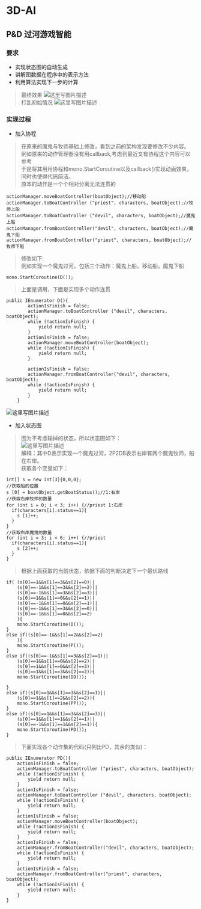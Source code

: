 # 3D-AI
## P&D 过河游戏智能
### 要求
*  实现状态图的自动生成
*  讲解图数据在程序中的表示方法
*  利用算法实现下一步的计算

> 最终效果
![这里写图片描述](http://imglf5.nosdn.127.net/img/Z281REhERnhNZlVWTno5bk96U3FxUmQ0YnlPb09vU3RKMUp2ZjNpOEhWNC9uY2twa1RIVGR3PT0.gif)  
> 打乱初始情况
![这里写图片描述](http://imglf6.nosdn.127.net/img/Z281REhERnhNZlVWTno5bk96U3FxWFRPVXY5eUlVbUNWa0ZTdnZSOTRQK09laVlwWWw1WmxnPT0.gif)  

###  实现过程
*  加入协程
> 在原来的魔鬼与牧师基础上修改，看到之前的架构发现要修改不少内容。  
> 例如原来的动作管理器没有用callback,考虑到最近又有协程这个内容可以参考  
> 于是将其用用协程和mono.StartCoroutine以及callback()实现动画效果，同时也使得代码简洁。  
> 原本的动作是一个个相对分离无法连贯的  
```
actionManager.moveBoatController(boatObject);//移动船
actionManager.toBoatController ("priest", characters, boatObject);//牧师上船
actionManager.toBoatController ("devil", characters, boatObject);//魔鬼上船
actionManager.fromBoatController("devil", characters, boatObject);//魔鬼下船
actionManager.fromBoatController("priest", characters, boatObject);//牧师下船
```
> 修改如下:  
> 例如实现一个魔鬼过河。包括三个动作：魔鬼上船，移动船，魔鬼下船  
```
mono.StartCoroutine(D());
```
> 上面是调用，下面是实现多个动作连贯  
```
public IEnumerator D(){
		actionIsFinish = false;
		actionManager.toBoatController ("devil", characters, boatObject);
		while (!actionIsFinish) {
			yield return null;
		}
		actionIsFinish = false;
		actionManager.moveBoatController(boatObject);
		while (!actionIsFinish) {
			yield return null;
		}

		actionIsFinish = false;
		actionManager.fromBoatController("devil", characters, boatObject);
		while (!actionIsFinish) {
			yield return null;
		}
	}
```
![这里写图片描述](http://imglf6.nosdn.127.net/img/Z281REhERnhNZldXM05IVmgzUWNVMnp2L09sTERIUjNTUEQvbTFQTE1wNUJZUkJDTHpDLzJnPT0.gif)  


*  加入状态图
> 因为不考虑输掉的状态，所以状态图如下：  
![这里写图片描述](http://imglf3.nosdn.127.net/img/Z281REhERnhNZldXM05IVmgzUWNVMUw1cCs2MlduMWUzcTBvQklPeU14RkFBM3d2enAwNHdnPT0.png?imageView&thumbnail=500x0&quality=96&stripmeta=0)  
> 解释：其中D表示实现一个魔鬼过河，2P2DB表示右岸有两个魔鬼牧师，船在右岸。  
> 获取各个变量如下：  
```
int[] s = new int[3]{0,0,0};
//获取船的位置
s [0] = boatObject.getBoatStatus();//1:右岸
//获取右岸牧师的数量
for (int i = 0; i < 3; i++) {//priest 1:右岸
  if(characters[i].status==1){
    s [1]++;
  }
}
//获取右岸魔鬼的数量
for (int i = 3; i < 6; i++) {//priest
  if(characters[i].status==1){
    s [2]++;
  }
}
```
> 根据上面获取的当前状态，依据下面的判断决定下一个最优路线  
```
if( (s[0]==1&&s[1]==3&&s[2]==0)||
	(s[0]==-1&&s[1]==3&&s[2]==2)||
	(s[0]==-1&&s[1]==3&&s[2]==3)||
	(s[0]==1&&s[1]==0&&s[2]==1)||
	(s[0]==-1&&s[1]==0&&s[2]==1)||
	(s[0]==-1&&s[1]==3&&s[2]==0)||
	(s[0]==-1&&s[1]==0&&s[2]==2)
	){
	mono.StartCoroutine(D());
}
else if((s[0]==-1&&s[1]==2&&s[2]==2)
	){
	mono.StartCoroutine(P());
}
else if((s[0]==-1&&s[1]==3&&s[2]==1)||
	(s[0]==1&&s[1]==0&&s[2]==2)||
	(s[0]==1&&s[1]==0&&s[2]==3)||
	(s[0]==1&&s[1]==3&&s[2]==2)){
	mono.StartCoroutine(DD());

}
else if((s[0]==1&&s[1]==3&&s[2]==1)||
	(s[0]==1&&s[1]==2&&s[2]==2)){
	mono.StartCoroutine(PP());
}
else if((s[0]==1&&s[1]==3&&s[2]==3)||
	(s[0]==1&&s[1]==1&&s[2]==1)||
	(s[0]==-1&&s[1]==1&&s[2]==1)){
	mono.StartCoroutine(PD());
}
```
> 下面实现各个动作集的代码(只列出PD，其余的类似)：
```
public IEnumerator PD(){
	actionIsFinish = false;
	actionManager.toBoatController ("priest", characters, boatObject);
	while (!actionIsFinish) {
		yield return null;
	}
	actionIsFinish = false;
	actionManager.toBoatController ("devil", characters, boatObject);
	while (!actionIsFinish) {
		yield return null;
	}
	actionIsFinish = false;
	actionManager.moveBoatController(boatObject);
	while (!actionIsFinish) {
		yield return null;
	}
	actionIsFinish = false;
	actionManager.fromBoatController("devil", characters, boatObject);
	while (!actionIsFinish) {
		yield return null;
	}
	actionIsFinish = false;
	actionManager.fromBoatController("priest", characters, boatObject);
	while (!actionIsFinish) {
		yield return null;
	}
}
```


